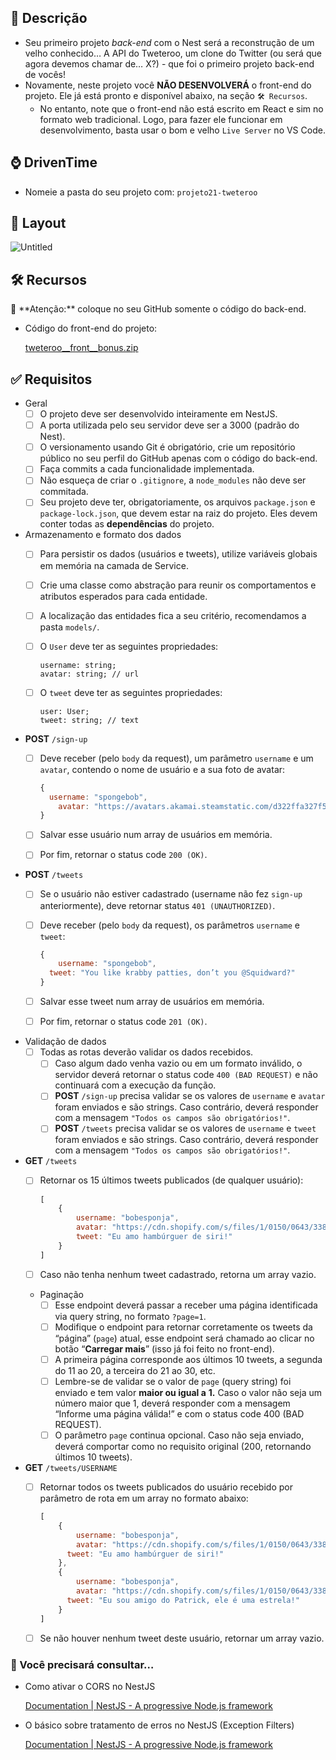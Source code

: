 ## 📝 Descrição

- Seu primeiro projeto *back-end* com o Nest será a reconstrução de um velho conhecido… A API do Tweteroo, um clone do Twitter (ou será que agora devemos chamar de… X?) - que foi o primeiro projeto back-end de vocês!
- Novamente, neste projeto você **NÃO DESENVOLVERÁ** o front-end do projeto. Ele já está pronto e disponível abaixo, na seção `🛠️ Recursos`.
    - No entanto, note que o front-end não está escrito em React e sim no formato web tradicional. Logo, para fazer ele funcionar em desenvolvimento, basta usar o bom e velho `Live Server` no VS Code.

## ⌚ DrivenTime

- Nomeie a pasta do seu projeto com: `projeto21-tweteroo`

## 🎨 Layout

![Untitled](https://s3-us-west-2.amazonaws.com/secure.notion-static.com/c23c3a17-17a4-459e-853e-a125695f4858/Untitled.png)

## 🛠️ Recursos

<aside>
🚨 **Atenção:** coloque no seu GitHub somente o código do back-end.

</aside>

- Código do front-end do projeto:
    
    [tweteroo__front__bonus.zip](https://s3-us-west-2.amazonaws.com/secure.notion-static.com/ca8ebdf1-91a8-48c6-9ca1-7470365a4944/tweteroo__front__bonus.zip)
    

## ✅ Requisitos

- Geral
    - [ ]  O projeto deve ser desenvolvido inteiramente em NestJS.
    - [ ]  A porta utilizada pelo seu servidor deve ser a 3000 (padrão do Nest).
    - [ ]  O versionamento usando Git é obrigatório, crie um repositório público no seu perfil do GitHub apenas com o código do back-end.
    - [ ]  Faça commits a cada funcionalidade implementada.
    - [ ]  Não esqueça de criar o `.gitignore`, a `node_modules` não deve ser commitada.
    - [ ]  Seu projeto deve ter, obrigatoriamente, os arquivos `package.json` e `package-lock.json`, que devem estar na raiz do projeto. Eles devem conter todas as **dependências** do projeto.
- Armazenamento e formato dos dados
    - [ ]  Para persistir os dados (usuários e tweets), utilize variáveis globais em memória na camada de Service.
    - [ ]  Crie uma classe como abstração para reunir os comportamentos e atributos esperados para cada entidade.
    - [ ]  A localização das entidades fica a seu critério, recomendamos a pasta `models/`.
    - [ ]  O `User` deve ter as seguintes propriedades:
        
        ```tsx
        username: string;
        avatar: string; // url
        ```
        
    - [ ]  O `tweet` deve ter as seguintes propriedades:
        
        ```tsx
        user: User;
        tweet: string; // text
        ```
        
- **POST** `/sign-up`
    - [ ]  Deve receber (pelo `body` da request), um parâmetro `username` e um `avatar`, contendo o nome de usuário e a sua foto de avatar:
        
        ```jsx
        {
          username: "spongebob",
        	avatar: "https://avatars.akamai.steamstatic.com/d322ffa327f56fcebc08ac76b340742b930648c8_full.jpg"
        }
        ```
        
    - [ ]  Salvar esse usuário num array de usuários em memória.
    - [ ]  Por fim, retornar o status code `200 (OK)`.
- **POST** `/tweets`
    - [ ]  Se o usuário não estiver cadastrado (username não fez `sign-up` anteriormente), deve retornar status `401 (UNAUTHORIZED)`.
    - [ ]  Deve receber (pelo `body` da request), os parâmetros `username` e `tweet`:
        
        ```jsx
        {
        	username: "spongebob",
          tweet: "You like krabby patties, don’t you @Squidward?"
        }
        ```
        
    - [ ]  Salvar esse tweet num array de usuários em memória.
    - [ ]  Por fim, retornar o status code `201 (OK)`.
- Validação de dados
    - [ ]  Todas as rotas deverão validar os dados recebidos.
        - [ ]  Caso algum dado venha vazio ou em um formato inválido, o servidor deverá retornar o status code `400 (BAD REQUEST)` e não continuará com a execução da função.
        - [ ]  **POST** `/sign-up` precisa validar se os valores de `username` e `avatar` foram enviados e são strings. Caso contrário, deverá responder com a mensagem `"Todos os campos são obrigatórios!"`.
        - [ ]  **POST** `/tweets` precisa validar se os valores de `username` e `tweet` foram enviados e são strings. Caso contrário, deverá responder com a mensagem `"Todos os campos são obrigatórios!"`.
- **GET** `/tweets`
    - [ ]  Retornar os 15 últimos tweets publicados (de qualquer usuário):
        
        ```jsx
        [
        	{
        		username: "bobesponja",
        		avatar: "https://cdn.shopify.com/s/files/1/0150/0643/3380/files/Screen_Shot_2019-07-01_at_11.35.42_AM_370x230@2x.png",
        		tweet: "Eu amo hambúrguer de siri!"
        	}
        ]
        ```
        
    - [ ]  Caso não tenha nenhum tweet cadastrado, retorna um array vazio.
    - Paginação
        - [ ]  Esse endpoint deverá passar a receber uma página identificada via query string, no formato `?page=1`.
        - [ ]  Modifique o endpoint para retornar corretamente os tweets da “página” (`page`) atual, esse endpoint será chamado ao clicar no botão “**Carregar mais**” (isso já foi feito no front-end).
        - [ ]  A primeira página corresponde aos últimos 10 tweets, a segunda do 11 ao 20, a terceira do 21 ao 30, etc.
        - [ ]  Lembre-se de validar se o valor de `page` (query string) foi enviado e tem valor **maior ou igual a** **1.** Caso o valor não seja um número maior que 1, deverá responder com a mensagem “Informe uma página válida!” e com o status code 400 (BAD REQUEST).
        - [ ]  O parâmetro `page` continua opcional. Caso não seja enviado, deverá comportar como no requisito original (200, retornando últimos 10 tweets).
- **GET** `/tweets/USERNAME`
    - [ ]  Retornar todos os tweets publicados do usuário recebido por parâmetro de rota em um array no formato abaixo:
        
        ```jsx
        [
        	{
        		username: "bobesponja",
        		avatar: "https://cdn.shopify.com/s/files/1/0150/0643/3380/files/Screen_Shot_2019-07-01_at_11.35.42_AM_370x230@2x.png",
        	  tweet: "Eu amo hambúrguer de siri!"
        	},
        	{
        		username: "bobesponja",
        		avatar: "https://cdn.shopify.com/s/files/1/0150/0643/3380/files/Screen_Shot_2019-07-01_at_11.35.42_AM_370x230@2x.png",
        	  tweet: "Eu sou amigo do Patrick, ele é uma estrela!"
        	}
        ]
        ```
        
    - [ ]  Se não houver nenhum tweet deste usuário, retornar um array vazio.

### 📖 Você precisará consultar…

- Como ativar o CORS no NestJS
    
    [Documentation | NestJS - A progressive Node.js framework](https://docs.nestjs.com/security/cors#getting-started)
    
- O básico sobre tratamento de erros no NestJS (Exception Filters)
    
    [Documentation | NestJS - A progressive Node.js framework](https://docs.nestjs.com/exception-filters)